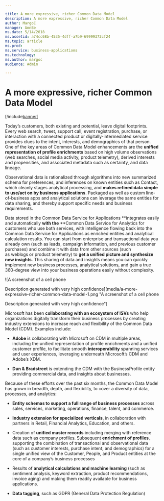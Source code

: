 ```yaml
---

title: A more expressive, richer Common Data Model
description: A more expressive, richer Common Data Model
author: MargoC
manager: AnnBe
ms.date: 5/14/2018
ms.assetid: a74cc68b-4535-4dff-a7b9-69999373cf24
ms.topic: article
ms.prod: 
ms.service: business-applications
ms.technology: 
ms.author: margoc
audience: Admin

---
```

#  A more expressive, richer Common Data Model


[!include[banner](../../../../includes/banner.md)]

Today’s customers, both existing and potential, leave digital footprints. Every
web search, tweet, support call, event registration, purchase, or interaction
with a connected product or digitally-intermediated service provides clues to
the intent, interests, and demographics of that person. One of the key areas of
Common Data Model enhancements are the **unified representation of profile
enrichments** based on high volume observations (web searches, social media
activity, product telemetry), derived interests and propensities, and associated
metadata such as certainty, and data lineage.

Observational data is rationalized through algorithms into new summarized schema
for preferences, and inferences on known entities such as Contact, which cleanly
stages analytical processing, and **makes refined data simple to use/act on by
business applications**. Packaged as well as custom line-of-business apps and
analytical solutions can leverage the same entities for data sharing, and
thereby support specific needs and business requirements.

Data stored in the Common Data Service for Applications **integrates easily and
automatically **with the** **Common Data Service for Analytics for customers who
use both services, with intelligence flowing back into the Common Data Service
for Applications as enriched entities and analytical calculation results.
You can start from enterprise and transactional data you already own (such
as leads, campaign information, and previous customer purchases) and
combine it with data from other sources (such as weblogs or product telemetry)
to **get a unified picture and synthesize new insights**. This sharing of data
and insights means you can quickly implement new business processes, analytical
solutions, and gain a true 360-degree view into your business operations easily
without complexity.

![A screenshot of a cell phone

Description generated with very high confidence](media/a-more-expressive-richer-common-data-model-1.png "A screenshot of a cell phone

Description generated with very high confidence")
<!-- picture -->


Microsoft has been **collaborating with an ecosystem of ISVs** who help
organizations digitally transform their business processes by creating industry
extensions to increase reach and flexibility of the Common Data Model (CDM).
Examples include:

-   **Adobe** is collaborating with Microsoft on CDM in multiple areas,
    including the unified representation of profile enrichments and a unified
    customer profile, to facilitate smooth **interoperability** spanning
    services and user experiences, leveraging underneath Microsoft’s CDM and
    Adobe’s XDM.

-   **Dun & Bradstreet** is extending the CDM with the BusinessProfile entity
    providing commercial data, and insights about businesses.

Because of these efforts over the past six months, the Common Data Model has
grown in breadth, depth, and flexibility, to cover a diversity of data,
processes, and analytics:

-   **Entity schemas to support a full range of business processes** across
    sales, services, marketing, operations, finance, talent, and commerce.

-   **Industry extension for specialized verticals**, in collaboration with
    partners in Retail, Financial Analytics, Education, and others.

-   Creation of **unified master records** including merging with reference data
    such as company profiles. Subsequent **enrichment of profiles**, supporting
    the combination of transactional and observational data (such as customer
    interests, purchase intent, and demographics) for a single unified view of
    the Customer, People, and Product entities at the core of a company’s
    business processes

-   Results of **analytical calculations and machine learning** (such as
    sentiment analysis, keyword extraction, product recommendations, invoice
    aging) and making them readily available for business applications.

-   **Data tagging**, such as GDPR (General Data Protection Regulation)

